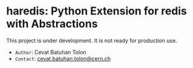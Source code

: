 # haredis: Python Extension for redis with Abstractions

This project is under development. It is not ready for production use.

* `Author`: Cevat Batuhan Tolon
* `Contact`: cevat.batuhan.tolon@cern.ch
